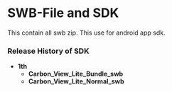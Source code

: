 # SWB-File and SDK
This contain all swb zip. This use for android app sdk.

### **Release History of SDK**
- **1th**
	- **Carbon_View_Lite_Bundle_swb**
	- **Carbon_View_Lite_Normal_swb**
